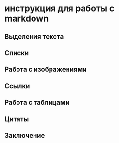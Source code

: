 # инструкция для работы с markdown

## Выделения текста

## Списки

## Работа с изображениями

## Ссылки

## Работа с таблицами

## Цитаты

## Заключение
